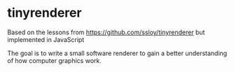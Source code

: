 # tinyrenderer

Based on the lessons from https://github.com/ssloy/tinyrenderer but implemented in JavaScript

The goal is to write a small software renderer to gain a better understanding of how computer graphics work.
